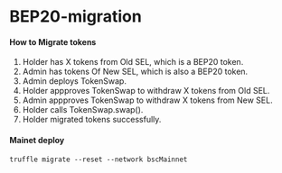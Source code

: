 # BEP20-migration

#### How to Migrate tokens

1. Holder has X tokens from Old SEL, which is a BEP20 token.
2. Admin has tokens Of New SEL, which is also a BEP20 token.
4. Admin deploys TokenSwap.
5. Holder appproves TokenSwap to withdraw X tokens from Old SEL.
6. Admin appproves TokenSwap to withdraw X tokens from New SEL.
7. Holder calls TokenSwap.swap().
8. Holder migrated tokens successfully.

#### Mainet deploy

```
truffle migrate --reset --network bscMainnet
```